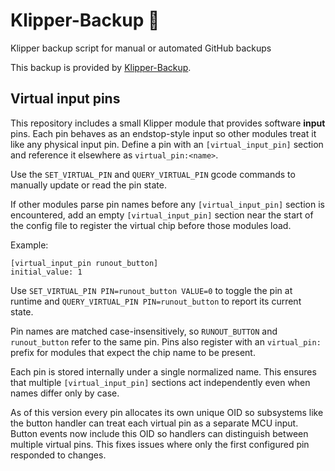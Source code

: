 # Klipper-Backup 💾 
Klipper backup script for manual or automated GitHub backups 

This backup is provided by [Klipper-Backup](https://github.com/Staubgeborener/klipper-backup).

## Virtual input pins

This repository includes a small Klipper module that provides software
**input** pins. Each pin behaves as an endstop-style input so other
modules treat it like any physical input pin.  Define a pin with an
`[virtual_input_pin]` section and reference it elsewhere as `virtual_pin:<name>`.

Use the `SET_VIRTUAL_PIN` and `QUERY_VIRTUAL_PIN` gcode commands to
manually update or read the pin state.

If other modules parse pin names before any `[virtual_input_pin]` section is
encountered, add an empty `[virtual_input_pin]` section near the start of the
config file to register the virtual chip before those modules load.

Example:

```
[virtual_input_pin runout_button]
initial_value: 1
```

Use `SET_VIRTUAL_PIN PIN=runout_button VALUE=0` to toggle the pin at runtime
and `QUERY_VIRTUAL_PIN PIN=runout_button` to report its current state.

Pin names are matched case-insensitively, so `RUNOUT_BUTTON` and
`runout_button` refer to the same pin.  Pins also register with an
`virtual_pin:` prefix for modules that expect the chip name to be present.

Each pin is stored internally under a single normalized name.  This
ensures that multiple `[virtual_input_pin]` sections act independently even when
names differ only by case.

As of this version every pin allocates its own unique OID so subsystems
like the button handler can treat each virtual pin as a separate MCU
input.  Button events now include this OID so handlers can distinguish
between multiple virtual pins.  This fixes issues where only the first
configured pin responded to changes.

